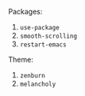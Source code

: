 Packages:

1.   `use-package`
2.   `smooth-scrolling`
3.   `restart-emacs`



Theme:

1.   `zenburn`
2.   `melancholy`
